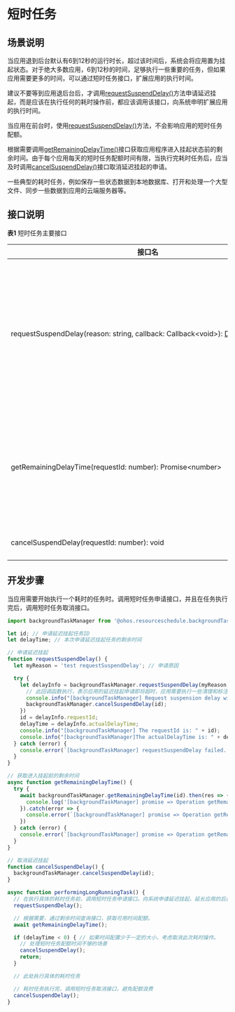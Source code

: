 # 短时任务

## 场景说明

当应用退到后台默认有6到12秒的运行时长，超过该时间后，系统会将应用置为挂起状态。对于绝大多数应用，6到12秒的时间，足够执行一些重要的任务，但如果应用需要更多的时间，可以通过短时任务接口，扩展应用的执行时间。

建议不要等到应用退后台后，才调用[requestSuspendDelay()](../reference/apis/js-apis-resourceschedule-backgroundTaskManager.md#backgroundtaskmanagerrequestsuspenddelay)方法申请延迟挂起，而是应该在执行任何的耗时操作前，都应该调用该接口，向系统申明扩展应用的执行时间。

当应用在前台时，使用[requestSuspendDelay()](../reference/apis/js-apis-resourceschedule-backgroundTaskManager.md#backgroundtaskmanagerrequestsuspenddelay)方法，不会影响应用的短时任务配额。

根据需要调用[getRemainingDelayTime()](../reference/apis/js-apis-resourceschedule-backgroundTaskManager.md#backgroundtaskmanagergetremainingdelaytime)接口获取应用程序进入挂起状态前的剩余时间。由于每个应用每天的短时任务配额时间有限，当执行完耗时任务后，应当及时调用[cancelSuspendDelay()](../reference/apis/js-apis-resourceschedule-backgroundTaskManager.md#backgroundtaskmanagercancelsuspenddelay)接口取消延迟挂起的申请。

一些典型的耗时任务，例如保存一些状态数据到本地数据库、打开和处理一个大型文件、同步一些数据到应用的云端服务器等。


## 接口说明


**表1** 短时任务主要接口

| 接口名                                      | 描述                                       |
| ---------------------------------------- | ---------------------------------------- |
| requestSuspendDelay(reason:&nbsp;string,&nbsp;callback:&nbsp;Callback&lt;void&gt;):&nbsp;[DelaySuspendInfo](../reference/apis/js-apis-backgroundTaskManager.md#delaysuspendinfo) | 后台应用申请延迟挂起。<br/>延迟挂起时间一般情况下默认值为3分钟，低电量时默认值为1分钟。 |
| getRemainingDelayTime(requestId:&nbsp;number):&nbsp;Promise&lt;number&gt; | 获取应用程序进入挂起状态前的剩余时间。<br/>使用Promise形式返回。   |
| cancelSuspendDelay(requestId:&nbsp;number):&nbsp;void | 取消延迟挂起。                                  |


## 开发步骤

当应用需要开始执行一个耗时的任务时。调用短时任务申请接口，并且在任务执行完后，调用短时任务取消接口。

```js
import backgroundTaskManager from '@ohos.resourceschedule.backgroundTaskManager';

let id; // 申请延迟挂起任务ID
let delayTime; // 本次申请延迟挂起任务的剩余时间

// 申请延迟挂起
function requestSuspendDelay() {
  let myReason = 'test requestSuspendDelay'; // 申请原因

  try {
    let delayInfo = backgroundTaskManager.requestSuspendDelay(myReason, () => {
      // 此回调函数执行，表示应用的延迟挂起申请即将超时，应用需要执行一些清理和标注工作，并取消延时挂起
      console.info("[backgroundTaskManager] Request suspension delay will time out.");
      backgroundTaskManager.cancelSuspendDelay(id);
    })
    id = delayInfo.requestId;
    delayTime = delayInfo.actualDelayTime;
    console.info("[backgroundTaskManager] The requestId is: " + id);
    console.info("[backgroundTaskManager]The actualDelayTime is: " + delayTime);
  } catch (error) {
    console.error(`[backgroundTaskManager] requestSuspendDelay failed. code is ${error.code} message is ${error.message}`);
  }
}

// 获取进入挂起前的剩余时间
async function getRemainingDelayTime() {
  try {
    await backgroundTaskManager.getRemainingDelayTime(id).then(res => {
      console.log('[backgroundTaskManager] promise => Operation getRemainingDelayTime succeeded. Data: ' + JSON.stringify(res));
    }).catch(error => {
      console.error(`[backgroundTaskManager] promise => Operation getRemainingDelayTime failed. code is ${error.code} message is ${error.message}`);
    })
  } catch (error) {
    console.error(`[backgroundTaskManager] promise => Operation getRemainingDelayTime failed. code is ${error.code} message is ${error.message}`);
  }
}

// 取消延迟挂起
function cancelSuspendDelay() {
  backgroundTaskManager.cancelSuspendDelay(id);
}

async function performingLongRunningTask() {
  // 在执行具体的耗时任务前，调用短时任务申请接口。向系统申请延迟挂起，延长应用的后台执行时间。
  requestSuspendDelay();

  // 根据需要，通过剩余时间查询接口，获取可用时间配额。
  await getRemainingDelayTime();

  if (delayTime < 0) { // 如果时间配置少于一定的大小，考虑取消此次耗时操作。
    // 处理短时任务配额时间不够的场景
    cancelSuspendDelay();
    return;
  }

  // 此处执行具体的耗时任务

  // 耗时任务执行完，调用短时任务取消接口，避免配额浪费
  cancelSuspendDelay();
}
```
